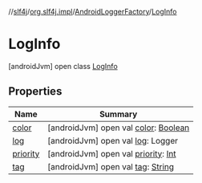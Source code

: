 //[slf4j](../../../index.md)/[org.slf4j.impl](../../index.md)/[AndroidLoggerFactory](../index.md)/[LogInfo](index.md)



# LogInfo  
 [androidJvm] open class [LogInfo](index.md)   


## Properties  
  
|  Name|  Summary| 
|---|---|
| [color](index.md#org.slf4j.impl/AndroidLoggerFactory.LogInfo/color/#/PointingToDeclaration/)|  [androidJvm] open val [color](index.md#org.slf4j.impl/AndroidLoggerFactory.LogInfo/color/#/PointingToDeclaration/): [Boolean](https://kotlinlang.org/api/latest/jvm/stdlib/kotlin/-boolean/index.html)   <br>
| [log](index.md#org.slf4j.impl/AndroidLoggerFactory.LogInfo/log/#/PointingToDeclaration/)|  [androidJvm] open val [log](index.md#org.slf4j.impl/AndroidLoggerFactory.LogInfo/log/#/PointingToDeclaration/): Logger   <br>
| [priority](index.md#org.slf4j.impl/AndroidLoggerFactory.LogInfo/priority/#/PointingToDeclaration/)|  [androidJvm] open val [priority](index.md#org.slf4j.impl/AndroidLoggerFactory.LogInfo/priority/#/PointingToDeclaration/): [Int](https://kotlinlang.org/api/latest/jvm/stdlib/kotlin/-int/index.html)   <br>
| [tag](index.md#org.slf4j.impl/AndroidLoggerFactory.LogInfo/tag/#/PointingToDeclaration/)|  [androidJvm] open val [tag](index.md#org.slf4j.impl/AndroidLoggerFactory.LogInfo/tag/#/PointingToDeclaration/): [String](https://docs.oracle.com/javase/8/docs/api/java/lang/String.html)   <br>

